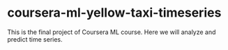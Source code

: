 # coursera-ml-yellow-taxi-timeseries
This is the final project of Coursera ML course. Here we will analyze and predict time series.
